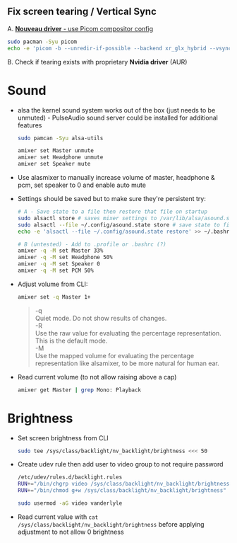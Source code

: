 ## Fix screen tearing / Vertical Sync
A. [**Nouveau driver** - use Picom compositor config](https://wiki.archlinux.org/title/Nouveau#Vertical_Sync)  

   ```bash
   sudo pacman -Syu picom
   echo -e 'picom -b --unredir-if-possible --backend xr_glx_hybrid --vsync --use-damage --glx-no-stencil' >> ~/.profile
   ```
B. Check if tearing exists with proprietary **Nvidia driver** (AUR)

# Sound

  * alsa the kernel sound system works out of the box (just needs to be unmuted) - PulseAudio sound server could be installed for additional features
  
    ```bash
    sudo pamcan -Syu alsa-utils
    
    amixer set Master unmute
    amixer set Headphone unmute
    amixer set Speaker mute
    ```
    
  * Use alasmixer to manually increase volume of master, headphone & pcm, set speaker to 0 and enable auto mute
  * Settings should be saved but to make sure they're persistent try:

    ```bash
    # A - Save state to a file then restore that file on startup
    sudo alsactl store # saves mixer settings to /var/lib/alsa/asound.state
    sudo alsactl --file ~/.config/asound.state store # save state to file
    echo -e 'alsactl --file ~/.config/asound.state restore' >> ~/.bashrc
    
    # B (untested) - Add to .profile or .bashrc (?)
    amixer -q -M set Master 33%
    amixer -q -M set Headphone 50%
    amixer -q -M set Speaker 0
    amixer -q -M set PCM 50%
    ```

  * Adjust volume from CLI:

    ```bash
    amixer set -q Master 1+
    ```
    > -q  
    > Quiet mode. Do not show results of changes.  
    > -R  
    > Use the raw value for evaluating the percentage representation. This is the default mode.  
    > -M  
    > Use the mapped volume for evaluating the percentage representation like alsamixer, to be more natural for human ear.  
    
  * Read current volume (to not allow raising above a cap)  
  
    ```bash
    amixer get Master | grep Mono: Playback
    ```

# Brightness

  * Set screen brightness from CLI
  
    ```bash
    sudo tee /sys/class/backlight/nv_backlight/brightness <<< 50
    ```

  * Create udev rule then add user to video group to not require password
  
    ```bash
    /etc/udev/rules.d/backlight.rules
    RUN+="/bin/chgrp video /sys/class/backlight/nv_backlight/brightness"
    RUN+="/bin/chmod g+w /sys/class/backlight/nv_backlight/brightness"

    sudo usermod -aG video vanderlyle
    ```
  * Read current value with `cat /sys/class/backlight/nv_backlight/brightness` before applying adjustment to not allow 0 brightness



